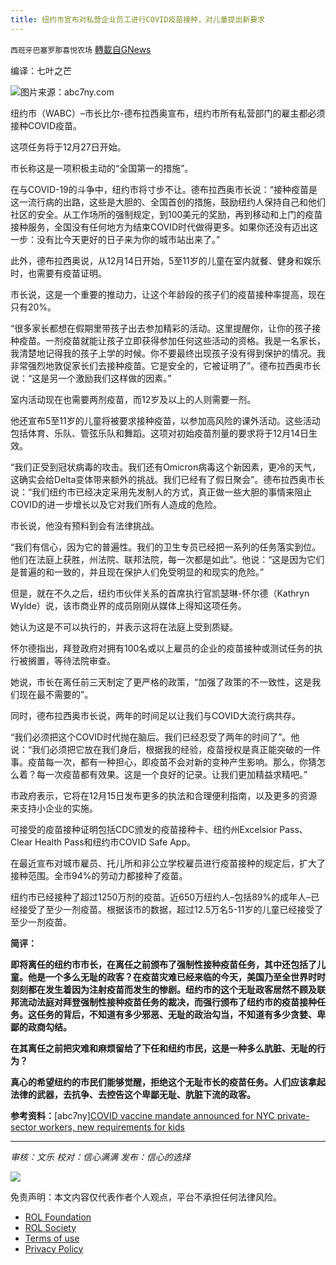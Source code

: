 ```yaml
---
title: 纽约市宣布对私营企业员工进行COVID疫苗接种，对儿童提出新要求
---
```

`西班牙巴塞罗那喜悦农场` [轉載自GNews](https://gnews.org/zh-hans/1727863/)

编译：七叶之芒

![](https://assets.gnews.org/wp-content/uploads/2021/12/6524051_092320-kgo-shutterstock-vaccine-file-img.jpg)图片来源：abc7ny.com

纽约市（WABC）–市长比尔-德布拉西奥宣布，纽约市所有私营部门的雇主都必须接种COVID疫苗。

这项任务将于12月27日开始。

市长称这是一项积极主动的“全国第一的措施”。

在与COVID-19的斗争中，纽约市将寸步不让。德布拉西奥市长说：“接种疫苗是这一流行病的出路，这些是大胆的、全国首创的措施，鼓励纽约人保持自己和他们社区的安全。从工作场所的强制规定，到100美元的奖励，再到移动和上门的疫苗接种服务，全国没有任何地方为结束COVID时代做得更多。如果你还没有迈出这一步：没有比今天更好的日子来为你的城市站出来了。”

此外，德布拉西奥说，从12月14日开始，5至11岁的儿童在室内就餐、健身和娱乐时，也需要有疫苗证明。

市长说，这是一个重要的推动力，让这个年龄段的孩子们的疫苗接种率提高，现在只有20%。

“很多家长都想在假期里带孩子出去参加精彩的活动。这里提醒你，让你的孩子接种疫苗。一剂疫苗就能让孩子立即获得参加任何这些活动的资格。我是一名家长，我清楚地记得我的孩子上学的时候。你不要最终出现孩子没有得到保护的情况。我非常强烈地敦促家长们去接种疫苗。它是安全的，它被证明了”。德布拉西奥市长说：“这是另一个激励我们这样做的因素。”

室内活动现在也需要两剂疫苗，而12岁及以上的人则需要一剂。

他还宣布5至11岁的儿童将被要求接种疫苗，以参加高风险的课外活动。这些活动包括体育、乐队、管弦乐队和舞蹈。这项对初始疫苗剂量的要求将于12月14日生效。

“我们正受到冠状病毒的攻击。我们还有Omicron病毒这个新因素，更冷的天气，这确实会给Delta变体带来额外的挑战。我们已经有了假日聚会”。德布拉西奥市长说：“我们纽约市已经决定采用先发制人的方式，真正做一些大胆的事情来阻止COVID的进一步增长以及它对我们所有人造成的危险。

市长说，他没有预料到会有法律挑战。

“我们有信心，因为它的普遍性。我们的卫生专员已经把一系列的任务落实到位。他们在法庭上获胜，州法院、联邦法院，每一次都是如此”。他说：“这是因为它们是普遍的和一致的，并且现在保护人们免受明显的和现实的危险。”

但是，就在不久之后，纽约市伙伴关系的首席执行官凯瑟琳-怀尔德（Kathryn Wylde）说，该市商业界的成员刚刚从媒体上得知这项任务。

她认为这是不可以执行的，并表示这将在法庭上受到质疑。

怀尔德指出，拜登政府对拥有100名或以上雇员的企业的疫苗接种或测试任务的执行被搁置，等待法院审查。

她说，市长在离任前三天制定了更严格的政策，“加强了政策的不一致性，这是我们现在最不需要的”。

同时，德布拉西奥市长说，两年的时间足以让我们与COVID大流行病共存。

“我们必须把这个COVID时代抛在脑后。我们已经忍受了两年的时间了”。他说：“我们必须把它放在我们身后，根据我的经验，疫苗授权是真正能突破的一件事。疫苗每一次，都有一种担心，即疫苗不会对新的变种产生影响。那么，你猜怎么着？每一次疫苗都有效果。这是一个良好的记录。让我们更加精益求精吧。”

市政府表示，它将在12月15日发布更多的执法和合理便利指南，以及更多的资源来支持小企业的实施。

可接受的疫苗接种证明包括CDC颁发的疫苗接种卡、纽约州Excelsior Pass、Clear Health Pass和纽约市COVID Safe App。

在最近宣布对城市雇员、托儿所和非公立学校雇员进行疫苗接种的规定后，扩大了接种范围。全市94%的劳动力都接种了疫苗。

纽约市已经接种了超过1250万剂的疫苗。近650万纽约人–包括89%的成年人–已经接受了至少一剂疫苗。根据该市的数据，超过12.5万名5-11岁的儿童已经接受了至少一剂疫苗。

**简评：**

**即将离任的纽约市市长，在离任之前颁布了强制性接种疫苗任务，其中还包括了儿童。他是一个多么无耻的政客？在疫苗灾难已经来临的今天，美国乃至全世界时时刻刻都在发生着因为注射疫苗而发生的惨剧。纽约市的这个无耻政客居然不顾及联邦流动法庭对拜登强制性接种疫苗任务的裁决，而强行颁布了纽约市的疫苗接种任务。这任务的背后，不知道有多少邪恶、无耻的政治勾当，不知道有多少贪婪、卑鄙的政商勾结。**

**在其离任之前把灾难和麻烦留给了下任和纽约市民，这是一种多么肮脏、无耻的行为？**

**真心的希望纽约的市民们能够觉醒，拒绝这个无耻市长的疫苗任务。人们应该拿起法律的武器，去抗争、去控告这个卑鄙无耻、肮脏下流的政客。**

**参考资料：**[abc7ny][COVID vaccine mandate announced for NYC private-sector workers, new requirements for kids](https://abc7ny.com/new-york-city-vaccine-mandate-private-sector-workers-children-nyc-covid/11305096/)

* * *

*审核：文乐
校对：信心满满*
*发布：信心的选择*

![](https://assets.gnews.org/wp-content/uploads/2021/12/GNEWS_CH..jpeg)

 

免责声明：本文内容仅代表作者个人观点，平台不承担任何法律风险。

- [ROL Foundation](https://rolfoundation.org/)
- [ROL Society](https://rolsociety.org/)
- [Terms of use](https://gnews.org/terms-of-use-3/)
- [Privacy Policy](https://gnews.org/privacy-policy/)

